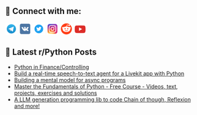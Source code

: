 ## 🔎 Connect with me:
[<img src="https://github.com/bullbesh/bullbesh/blob/main/images/Telegram.png" width="32" height="32" />](https://t.me/bullbesh)
[<img src="https://github.com/bullbesh/bullbesh/blob/main/images/VK.png" width="32" height="32" />](https://vk.com/bullbesh)
[<img src="https://github.com/bullbesh/bullbesh/blob/main/images/Twitter.png" width="32" height="32" />](https://twitter.com/bullbesh1)
[<img src="https://github.com/bullbesh/bullbesh/blob/main/images/Instagram.png" width="32" height="32" />](https://www.instagram.com/bullbesh)
[<img src="https://github.com/bullbesh/bullbesh/blob/main/images/Reddit.png" width="32" height="32" />](https://www.reddit.com/user/bullbesh)
[<img src="https://github.com/bullbesh/bullbesh/blob/main/images/YouTube.png" width="32" height="32" />](https://www.youtube.com/channel/UCtfjRs6uzgq5mfm8S06WTcg)

## 📕 Latest r/Python Posts
<!-- BLOG-POST-LIST:START -->
- [Python in Finance/Controlling](https://www.reddit.com/r/Python/comments/1hi0jhp/python_in_financecontrolling/)
- [Build a real-time speech-to-text agent for a Livekit app with Python](https://www.reddit.com/r/Python/comments/1hhx9d5/build_a_realtime_speechtotext_agent_for_a_livekit/)
- [Building a mental model for async programs](https://www.reddit.com/r/Python/comments/1hhwgqv/building_a_mental_model_for_async_programs/)
- [Master the Fundamentals of Python - Free Course - Videos, text, projects, exercises and solutions](https://www.reddit.com/r/Python/comments/1hhvja2/master_the_fundamentals_of_python_free_course/)
- [A LLM generation programming lib to code Chain of though, Reflexion and more!](https://www.reddit.com/r/Python/comments/1hhv2pp/a_llm_generation_programming_lib_to_code_chain_of/)
<!-- BLOG-POST-LIST:END -->
